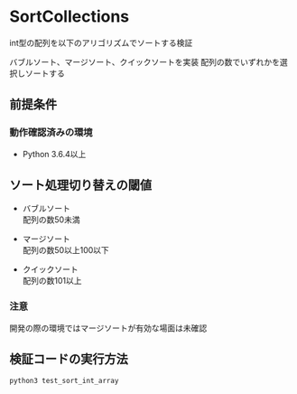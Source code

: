 # SortCollections
int型の配列を以下のアリゴリズムでソートする検証

バブルソート、マージソート、クイックソートを実装 
配列の数でいずれかを選択しソートする

## 前提条件
### 動作確認済みの環境
- Python 3.6.4以上

## ソート処理切り替えの閾値
- バブルソート  
配列の数50未満

- マージソート  
配列の数50以上100以下

- クイックソート  
配列の数101以上

### 注意
開発の際の環境ではマージソートが有効な場面は未確認


## 検証コードの実行方法

```
python3 test_sort_int_array
```



